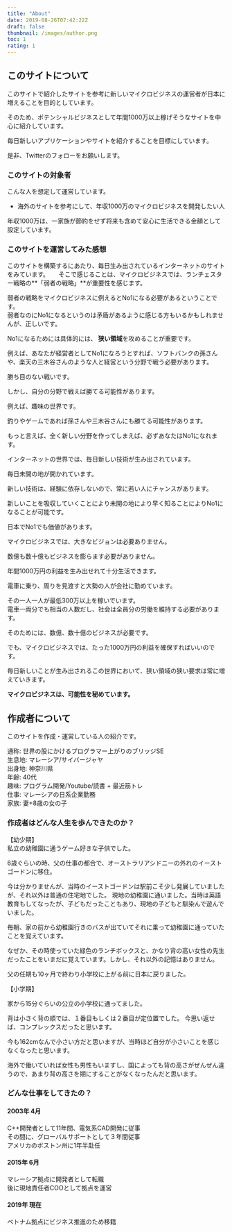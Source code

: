 ```yaml
---
title: "About"
date: 2019-08-26T07:42:22Z
draft: false
thumbnail: /images/author.png
toc: 1
rating: 1
---
```


## このサイトについて
  
このサイトで紹介したサイトを参考に新しいマイクロビジネスの運営者が日本に増えることを目的としています。  

そのため、ポテンシャルビジネスとして年間1000万以上稼げそうなサイトを中心に紹介しています。  

毎日新しいアプリケーションやサイトを紹介することを目標にしています。    

是非、Twitterのフォローをお願いします。 
<a href="https://twitter.com/intent/tweet?url=http%3a%2f%2flocalhost%3a1313%2fpages%2fabout%2f&text=About&tw_p=tweetbutton" title="Twitterでシェア" class="tw" target="_blank" rel="nofollow"><i class="fab fa-twitter" aria-hidden="true"></i></a>
  

### このサイトの対象者

こんな人を想定して運営しています。  

- 海外のサイトを参考にして、年収1000万のマイクロビジネスを開発したい人

年収1000万は、一家族が節約をせず将来も含めて安心に生活できる金額として設定しています。


### このサイトを運営してみた感想

このサイトを構築するにあたり、毎日生み出されているインターネットのサイトをみています。  　
そこで感じることは、マイクロビジネスでは、ランチェスター戦略の**「弱者の戦略」**が重要性を感じます。  

弱者の戦略をマイクロビジネスに例えるとNo1になる必要があるということです。    
弱者なのにNo1になるというのは矛盾があるように感じる方もいるかもしれませんが、正しいです。  

No1になるためには具体的には、 **狭い領域**を攻めることが重要です。  

例えば、あなたが経営者としてNo1になろうとすれば、ソフトバンクの孫さんや、楽天の三木谷さんのような人と経営という分野で戦う必要があります。   

勝ち目のない戦いです。  

しかし、自分の分野で戦えば勝てる可能性があります。  

例えば、趣味の世界です。  

釣りやゲームであれば孫さんや三木谷さんにも勝てる可能性があります。  

もっと言えば、全く新しい分野を作ってしまえば、必ずあなたはNo1になれます。 
  
インターネットの世界では、毎日新しい技術が生み出されています。

毎日未開の地が開かれています。      

新しい技術は、経験に依存しないので、常に若い人にチャンスがあります。  

新しいことを吸収していくことにより未開の地により早く知ることによりNo1になることが可能です。  

日本でNo1でも価値があります。  

マイクロビジネスでは、大きなビジョンは必要ありません。  

数億も数十億もビジネスを膨らます必要がありません。  

年間1000万円の利益を生み出せれて十分生活できます。  

電車に乗り、周りを見渡すと大勢の人が会社に勤めています。  

その一人一人が最低300万以上を稼いでいます。   
電車一両分でも相当の人数だし、社会は全員分の労働を維持する必要があります。    

そのためには、数億、数十億のビジネスが必要です。    

でも、マイクロビジネスでは、たった1000万円の利益を確保すればいいのです。  

毎日新しいことが生み出されるこの世界において、狭い領域の狭い要求は常に増えていきます。  

**マイクロビジネスは、可能性を秘めています。**

## 作成者について

このサイトを作成・運営している人の紹介です。  

通称: 世界の股にかけるプログラマー上がりのブリッジSE   
生息地: マレーシア/サイバージャヤ  
出身地: 神奈川県  
年齢: 40代  
趣味: プログラム開発/Youtube/読書 + 最近筋トレ  
仕事: マレーシアの日系企業勤務  
家族: 妻+8歳の女の子  

### 作成者はどんな人生を歩んできたのか？

【幼少期】  
私立の幼稚園に通うゲーム好きな子供でした。  
  
6歳ぐらいの時、父の仕事の都合で、オーストラリアシドニーの外れのイーストゴードンに移住。  

今は分かりませんが、当時のイーストゴードンは駅前こそ少し発展していましたが、それ以外は普通の住宅地でした。
現地の幼稚園に通いました。当時は英語教育もしてなったが、子どもだったこともあり、現地の子どもと馴染んで遊んでいました。  

毎朝、家の前から幼稚園行きのバスが出ていてそれに乗って幼稚園に通っていたことを覚えています。 

なぜか、その時使っていた緑色のランチボックスと、かなり背の高い女性の先生だったことをいまだに覚えています。しかし、それ以外の記憶はありません。

父の任期も10ヶ月で終わり小学校に上がる前に日本に戻りました。

【小学期】

家から15分ぐらいの公立の小学校に通ってました。  

背は小さく背の順では、１番目もしくは２番目が定位置でした。 今思い返せば、コンプレックスだったと思います。  

今も162cmなんで小さい方だと思いますが、当時ほど自分が小さいことを感じなくなったと思います。  

海外で働いていれば女性も男性もいますし、国によっても背の高さがぜんぜん違うので、あまり背の高さを期にすることがなくなったんだと思います。  

### どんな仕事をしてきたの？

#### 2003年 4月
C++開発者として11年間、電気系CAD開発に従事  
その間に、グローバルサポートとして３年間従事  
アメリカのボストン州に1年半赴任  

#### 2015年 6月
マレーシア拠点に開発者として転職  
後に現地責任者COOとして拠点を運営  

#### 2019年 現在
ベトナム拠点にビジネス推進のため移籍  



